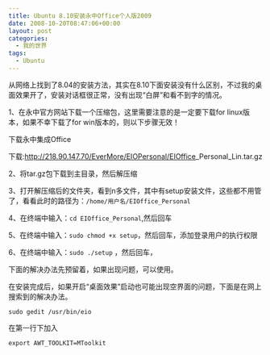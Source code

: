 ```yaml
---
title: Ubuntu 8.10安装永中Office个人版2009
date: 2008-10-20T08:47:06+00:00
layout: post
categories:
  - 我的世界
tags:
  - Ubuntu
---
```


从网络上找到了8.04的安装方法，其实在8.10下面安装没有什么区别，不过我的桌面效果开了，安装对话框很正常，没有出现“白屏”和看不到字的情况。

1、在永中官方网站下载一个压缩包，这里需要注意的是一定要下载for linux版本，如果不幸下载了for win版本的，则以下步骤无效！

下载永中集成Office

下载:<http://218.90.147.70/EverMore/EIOPersonal/EIOffice>_Personal_Lin.tar.gz

2、将tar.gz包下载到主目录，然后解压缩

3、打开解压缩后的文件夹，看到n多文件，其中有setup安装文件，这些都不用管了，看看此时的路径为：`/home/用户名/EIOffice_Personal`

4、在终端中输入：`cd EIOffice_Personal`,然后回车
<!--more-->
5、在终端中输入：`sudo chmod +x setup`，然后回车，添加登录用户的执行权限

6、在终端中输入：`sudo ./setup` ，然后回车，

下面的解决办法先预留着，如果出现问题，可以使用。

在安装完成后，如果开启“桌面效果”启动也可能出现空界面的问题，下面是在网上搜索到的解决办法。
```
sudo gedit /usr/bin/eio
```
在第一行下加入
```
export AWT_TOOLKIT=MToolkit
```
